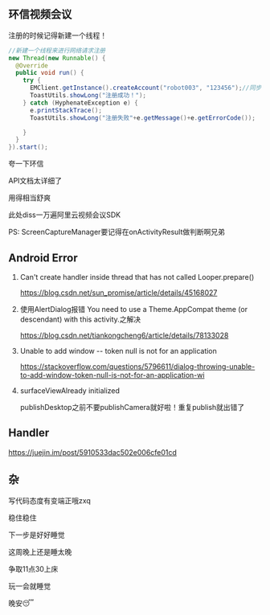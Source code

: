 ## 环信视频会议

注册的时候记得新建一个线程！

```java
//新建一个线程来进行网络请求注册
new Thread(new Runnable() {
  @Override
  public void run() {
    try {
      EMClient.getInstance().createAccount("robot003", "123456");//同步方法
      ToastUtils.showLong("注册成功！");
    } catch (HyphenateException e) {
      e.printStackTrace();
      ToastUtils.showLong("注册失败"+e.getMessage()+e.getErrorCode());

    }
  }
}).start();
```

夸一下环信

API文档太详细了

用得相当舒爽

此处diss一万遍阿里云视频会议SDK

PS: ScreenCaptureManager要记得在onActivityResult做判断啊兄弟

## Android Error

1. Can't create handler inside thread that has not called Looper.prepare()

   https://blog.csdn.net/sun_promise/article/details/45168027

2. 使用AlertDialog报错 You need to use a Theme.AppCompat theme (or descendant) with this activity.之解决

   https://blog.csdn.net/tiankongcheng6/article/details/78133028

3. Unable to add window -- token null is not for an application

   https://stackoverflow.com/questions/5796611/dialog-throwing-unable-to-add-window-token-null-is-not-for-an-application-wi

4. surfaceViewAlready initialized

   publishDesktop之前不要publishCamera就好啦！重复publish就出错了

## Handler

https://juejin.im/post/5910533dac502e006cfe01cd

## 杂

写代码态度有变端正哦zxq

稳住稳住

下一步是好好睡觉

这周晚上还是睡太晚 

争取11点30上床

玩一会就睡觉

晚安😴
